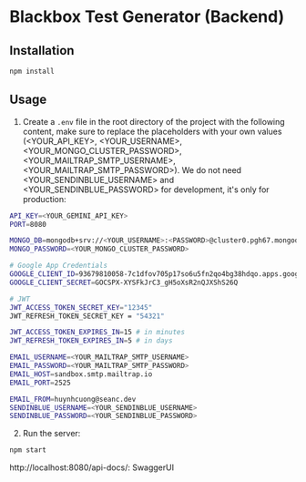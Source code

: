 # Blackbox Test Generator (Backend)

## Installation

```bash
npm install
```

## Usage

1. Create a `.env` file in the root directory of the project with the following content, make sure to replace the placeholders with your own values (<YOUR_API_KEY>, <YOUR_USERNAME>, <YOUR_MONGO_CLUSTER_PASSWORD>, <YOUR_MAILTRAP_SMTP_USERNAME>, <YOUR_MAILTRAP_SMTP_PASSWORD>). We do not need <YOUR_SENDINBLUE_USERNAME> and <YOUR_SENDINBLUE_PASSWORD> for development, it's only for production:

```bash
API_KEY=<YOUR_GEMINI_API_KEY>
PORT=8080

MONGO_DB=mongodb+srv://<YOUR_USERNAME>:<PASSWORD>@cluster0.pgh67.mongodb.net/blackboxtestgen?retryWrites=true&w=majority
MONGO_PASSWORD=<YOUR_MONGO_CLUSTER_PASSWORD>

# Google App Credentials
GOOGLE_CLIENT_ID=93679810058-7c1dfov705p17so6u5fn2qo4bg38hdqo.apps.googleusercontent.com
GOOGLE_CLIENT_SECRET=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

# JWT
JWT_ACCESS_TOKEN_SECRET_KEY="12345"
JWT_REFRESH_TOKEN_SECRET_KEY = "54321"

JWT_ACCESS_TOKEN_EXPIRES_IN=15 # in minutes
JWT_REFRESH_TOKEN_EXPIRES_IN=5 # in days

EMAIL_USERNAME=<YOUR_MAILTRAP_SMTP_USERNAME>
EMAIL_PASSWORD=<YOUR_MAILTRAP_SMTP_PASSWORD>
EMAIL_HOST=sandbox.smtp.mailtrap.io
EMAIL_PORT=2525

EMAIL_FROM=huynhcuong@seanc.dev
SENDINBLUE_USERNAME=<YOUR_SENDINBLUE_USERNAME>
SENDINBLUE_PASSWORD=<YOUR_SENDINBLUE_PASSWORD>
```

2. Run the server:

```bash
npm start
```

http://localhost:8080/api-docs/: SwaggerUI

